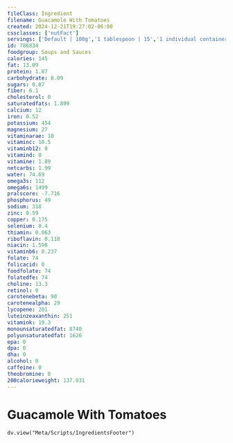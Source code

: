 ```yaml
---
fileClass: Ingredient
filename: Guacamole With Tomatoes
created: 2024-12-21T19:27:02-06:00
cssclasses: ['nutFact']
servings: ['Default | 100g','1 tablespoon | 15','1 individual container | 70']
id: 786834
foodgroup: Soups and Sauces
calories: 145
fat: 13.09
protein: 1.87
carbohydrate: 8.09
sugars: 0.87
fiber: 6.1
cholesterol: 0
saturatedfats: 1.899
calcium: 12
iron: 0.52
potassium: 454
magnesium: 27
vitaminarae: 10
vitaminc: 10.5
vitaminb12: 0
vitamind: 0
vitamine: 1.89
netcarbs: 1.99
water: 74.69
omega3s: 112
omega6s: 1499
pralscore: -7.716
phosphorus: 49
sodium: 318
zinc: 0.59
copper: 0.175
selenium: 0.4
thiamin: 0.063
riboflavin: 0.118
niacin: 1.598
vitaminb6: 0.237
folate: 74
folicacid: 0
foodfolate: 74
folatedfe: 74
choline: 13.3
retinol: 0
carotenebeta: 90
carotenealpha: 29
lycopene: 201
luteinzeaxanthin: 251
vitamink: 19.3
monounsaturatedfat: 8740
polyunsaturatedfat: 1626
epa: 0
dpa: 0
dha: 0
alcohol: 0
caffeine: 0
theobromine: 0
200calorieweight: 137.931
---
```


# Guacamole With Tomatoes

```dataviewjs
dv.view("Meta/Scripts/IngredientsFooter")
```